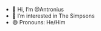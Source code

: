 - 👋 Hi, I’m @Antronius
- 👀 I’m interested in The Simpsons
- 😄 Pronouns: He/Him

<!---
Antronius/Antronius is a ✨ special ✨ repository because its `README.md` (this file) appears on your GitHub profile.
You can click the Preview link to take a look at your changes.
--->
